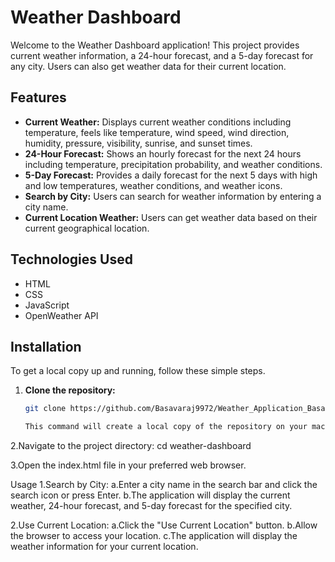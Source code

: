 # Weather Dashboard

Welcome to the Weather Dashboard application! This project provides current weather information, a 24-hour forecast, and a 5-day forecast for any city. Users can also get weather data for their current location.

## Features

- **Current Weather:** Displays current weather conditions including temperature, feels like temperature, wind speed, wind direction, humidity, pressure, visibility, sunrise, and sunset times.
- **24-Hour Forecast:** Shows an hourly forecast for the next 24 hours including temperature, precipitation probability, and weather conditions.
- **5-Day Forecast:** Provides a daily forecast for the next 5 days with high and low temperatures, weather conditions, and weather icons.
- **Search by City:** Users can search for weather information by entering a city name.
- **Current Location Weather:** Users can get weather data based on their current geographical location.

## Technologies Used

- HTML
- CSS
- JavaScript
- OpenWeather API

## Installation

To get a local copy up and running, follow these simple steps.

1. **Clone the repository:**
   ```bash
   git clone https://github.com/Basavaraj9972/Weather_Application_Basavaraj.github.io.git

   This command will create a local copy of the repository on your machine.

2.Navigate to the project directory:
cd weather-dashboard

3.Open the index.html file in your preferred web browser.

Usage
1.Search by City:
a.Enter a city name in the search bar and click the search icon or press Enter.
b.The application will display the current weather, 24-hour forecast, and 5-day forecast for the specified city.

2.Use Current Location:
a.Click the "Use Current Location" button.
b.Allow the browser to access your location.
c.The application will display the weather information for your current location.
